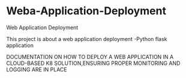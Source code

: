 # Weba-Application-Deployment
Web Application Deployment


This project is about a web application deployment -Python flask application

DOCUMENTATION ON HOW TO DEPLOY A WEB APPLICATION IN A CLOUD-BASED K8 SOLUTION,ENSURING PROPER MONITORING AND LOGGING ARE IN PLACE


